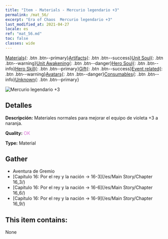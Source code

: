 ```yaml
---
title: "Item - Materials - Mercurio legendario +3"
permalink: /mat_56/
excerpt: "Era of Chaos  Mercurio legendario +3"
last_modified_at: 2021-04-27
locale: es
ref: "mat_56.md"
toc: false
classes: wide
---
```

 [Materials](/ItemsES/){: .btn .btn--primary}[Artifacts](/ItemsES/Artifacts/){: .btn .btn--success}[Unit Soul](/ItemsES/UnitSoul/){: .btn .btn--warning}[Unit Awakening](/ItemsES/UnitAwakening/){: .btn .btn--danger}[Hero Soul](/ItemsES/HeroSoul/){: .btn .btn--info}[Hero Skill](/ItemsES/HeroSkill/){: .btn .btn--primary}[Gift](/ItemsES/Gift/){: .btn .btn--success}[Event related](/ItemsES/Events/){: .btn .btn--warning}[Avatars](/ItemsES/Avatars/){: .btn .btn--danger}[Consumables](/ItemsES/Consumables/){: .btn .btn--info}[Unknown](/ItemsES/Unknown/){: .btn .btn--primary}

 ![Mercurio legendario +3](/images/t/i_cailiao_shuiyin2.png)

## Detalles
 **Descripción:** Materiales normales para mejorar el equipo de violeta +3 a naranja.

 **Quality:** <span style="color: #DA70D6">OK</span>

 **Type:** Material

## Gather

*    Aventura de Gremio 
*    [Capítulo 16: Por el rey y la nación -> 16-3](/es/Main Story/Chapter 16_3/) 
*    [Capítulo 16: Por el rey y la nación -> 16-6](/es/Main Story/Chapter 16_6/) 
*    [Capítulo 16: Por el rey y la nación -> 16-9](/es/Main Story/Chapter 16_9/) 

## This item contains:

  None

